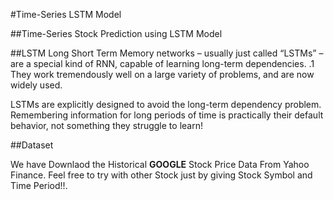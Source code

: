 #Time-Series LSTM Model

##Time-Series Stock Prediction using LSTM Model

##LSTM
Long Short Term Memory networks – usually just called “LSTMs” – are a special kind of RNN, capable of learning long-term dependencies. .1 They work tremendously well on a large variety of problems, and are now widely used.

LSTMs are explicitly designed to avoid the long-term dependency problem. Remembering information for long periods of time is practically their default behavior, not something they struggle to learn!



##Dataset

We have Downlaod the Historical **GOOGLE** Stock Price Data From Yahoo Finance.
Feel free to try with other Stock just by giving Stock Symbol and Time Period!!.



